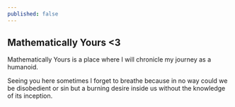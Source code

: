 ```yaml
---
published: false
---
```

## Mathematically Yours <3

Mathematically Yours is a place where I will chronicle my journey as a humanoid.

Seeing you here sometimes I forget to breathe because in no way could we be disobedient or sin but a burning desire inside us without the knowledge of its inception.

